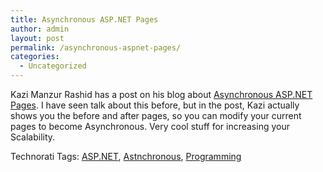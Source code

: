 ```yaml
---
title: Asynchronous ASP.NET Pages
author: admin
layout: post
permalink: /asynchronous-aspnet-pages/
categories:
  - Uncategorized
---
```

Kazi Manzur Rashid has a post on his blog about [Asynchronous ASP.NET Pages][1]. I have seen talk about this before, but in the post, Kazi actually shows you the before and after pages, so you can modify your current pages to become Asynchronous. Very cool stuff for increasing your Scalability. 

<div class="wlWriterSmartContent" id="scid:0767317B-992E-4b12-91E0-4F059A8CECA8:f1f2bf43-fffe-4b9c-b334-10dbd98d79f8" style="padding-right: 0px; display: inline; padding-left: 0px; padding-bottom: 0px; margin: 0px; padding-top: 0px">
  Technorati Tags: <a href="http://technorati.com/tags/ASP.NET" rel="tag">ASP.NET</a>, <a href="http://technorati.com/tags/Astnchronous" rel="tag">Astnchronous</a>, <a href="http://technorati.com/tags/Programming" rel="tag">Programming</a>
</div></p>

 [1]: http://weblogs.asp.net/rashid/archive/2007/09/21/asynchronous-asp-net-page.aspx